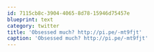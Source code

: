 ```yaml
---
id: 7115cb8c-3904-4065-8d78-15946d75457e
blueprint: text
category: twitter
title: 'Obsessed much? http://pi.pe/-mt9fjt'
caption: 'Obsessed much? http://pi.pe/-mt9fjt'
---
```


